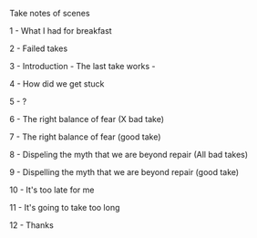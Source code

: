 Take notes of scenes

1 - What I had for breakfast

2 - Failed takes

3 - Introduction - The last take works - 

4 - How did we get stuck

5 - ?

6 - The right balance of fear (X bad take)

7 - The right balance of fear (good take)

8 - Dispeling the myth that we are beyond repair (All bad takes)

9 - Dispelling the myth that we are beyond repair (good take)

10 - It's too late for me 

11 - It's going to take too long

12 - Thanks